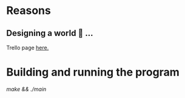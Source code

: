 # Reasons

Designing a world :seedling: ...
---
Trello page [here.](https://trello.com/b/YY2kx12v/reasons)

# Building and running the program

*make && ./main*